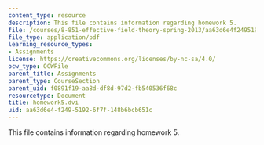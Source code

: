 ```yaml
---
content_type: resource
description: This file contains information regarding homework 5.
file: /courses/8-851-effective-field-theory-spring-2013/aa63d6e4f24951926f7f148b6bcb651c_MIT8_851S13_homework5.pdf
file_type: application/pdf
learning_resource_types:
- Assignments
license: https://creativecommons.org/licenses/by-nc-sa/4.0/
ocw_type: OCWFile
parent_title: Assignments
parent_type: CourseSection
parent_uid: f0891f19-aa8d-df8d-97d2-fb540536f68c
resourcetype: Document
title: homework5.dvi
uid: aa63d6e4-f249-5192-6f7f-148b6bcb651c
---
```

This file contains information regarding homework 5.